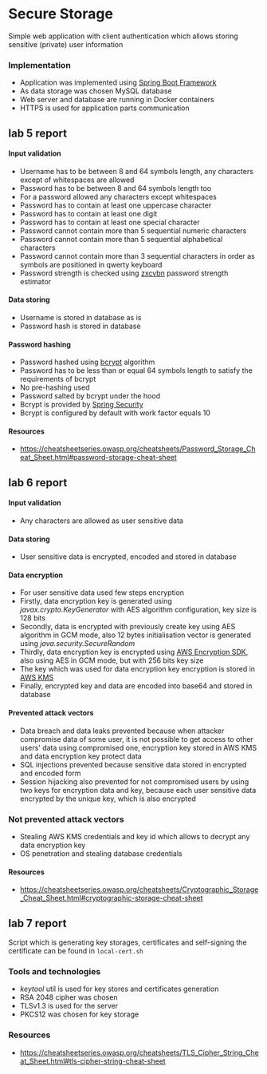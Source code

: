 # Secure Storage

Simple web application with client authentication which allows storing sensitive (private) user information

### Implementation

- Application was implemented using [Spring Boot Framework](https://spring.io/projects/spring-boot)
- As data storage was chosen MySQL database
- Web server and database are running in Docker containers
- HTTPS is used for application parts communication

## lab 5 report

#### Input validation

- Username has to be between 8 and 64 symbols length, any characters except of whitespaces are allowed
- Password has to be between 8 and 64 symbols length too
- For a password allowed any characters except whitespaces
- Password has to contain at least one uppercase character
- Password has to contain at least one digit
- Password has to contain at least one special character
- Password cannot contain more than 5 sequential numeric characters
- Password cannot contain more than 5 sequential alphabetical characters
- Password cannot contain more than 3 sequential characters in order as symbols are positioned in qwerty keyboard
- Password strength is checked using [zxcvbn](https://github.com/nulab/zxcvbn4j) password strength estimator

#### Data storing 

- Username is stored in database as is
- Password hash is stored in database

#### Password hashing

- Password hashed using [bcrypt](https://en.wikipedia.org/wiki/Bcrypt) algorithm
- Password has to be less than or equal 64 symbols length to satisfy the requirements of bcrypt
- No pre-hashing used
- Password salted by bcrypt under the hood 
- Bcrypt is provided by [Spring Security](https://spring.io/projects/spring-security)
- Bcrypt is configured by default with work factor equals 10

#### Resources

- https://cheatsheetseries.owasp.org/cheatsheets/Password_Storage_Cheat_Sheet.html#password-storage-cheat-sheet

## lab 6 report

#### Input validation

- Any characters are allowed as user sensitive data

#### Data storing

- User sensitive data is encrypted, encoded and stored in database

#### Data encryption

- For user sensitive data used few steps encryption
- Firstly, data encryption key is generated using *javax.crypto.KeyGenerator* with AES algorithm configuration, key size is 128 bits
- Secondly, data is encrypted with previously create key using AES algorithm in GCM mode, also 12 bytes initialisation vector is generated using *java.security.SecureRandom*
- Thirdly, data encryption key is encrypted using [AWS Encryption SDK](https://docs.aws.amazon.com/encryption-sdk/latest/developer-guide/introduction.html), also using AES in GCM mode, but with 256 bits key size
- The key which was used for data encryption key encryption is stored in [AWS KMS](https://aws.amazon.com/en/kms)
- Finally, encrypted key and data are encoded into base64 and stored in database

#### Prevented attack vectors

- Data breach and data leaks prevented because when attacker compromise data of some user, it is not possible to get access to other users' data using compromised one, encryption key stored in AWS KMS and data encryption key protect data
- SQL injections prevented because sensitive data stored in encrypted and encoded form
- Session hijacking also prevented for not compromised users by using two keys for encryption data and key, because each user sensitive data encrypted by the unique key, which is also encrypted

### Not prevented attack vectors

- Stealing AWS KMS credentials and key id which allows to decrypt any data encryption key
- OS penetration and stealing database credentials

#### Resources

- https://cheatsheetseries.owasp.org/cheatsheets/Cryptographic_Storage_Cheat_Sheet.html#cryptographic-storage-cheat-sheet

## lab 7 report

Script which is generating key storages, certificates and self-signing the certificate can be found in `local-cert.sh` 

### Tools and technologies

- *keytool* util is used for key stores and certificates generation
- RSA 2048 cipher was chosen
- TLSv1.3 is used for the server
- PKCS12 was chosen for key storage 

### Resources

- https://cheatsheetseries.owasp.org/cheatsheets/TLS_Cipher_String_Cheat_Sheet.html#tls-cipher-string-cheat-sheet
